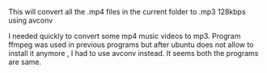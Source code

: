 This will convert all the .mp4 files in the current folder to .mp3 128kbps using avconv

I needed quickly to convert some mp4 music videos to mp3. Program ffmpeg was used in previous programs but after ubuntu does not allow to install it anymore , I had to use avconv instead. It seems both the programs are same.
